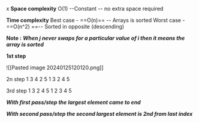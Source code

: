 x
**Space complexity** 
			O(1)       --Constant -- no extra space required

**Time complexity** 
			Best case      -  ==O(n)==        -- Arrays is sorted
			Worst case    - ==O(n^2)    ==-- Sorted in opposite (descending)

**Note :**
		***When j never swaps for a particular value of i then it means the array is sorted***


**1st step**

![[Pasted image 20240125120120.png]]

2n step
1 3 4 2 5
1 3 2 4 5

3rd step
1 3 2 4 5
1 2 3 4 5



***With first pass/step the largest element came to end***

***With second pass/step the second largest element is 2nd from last index***
